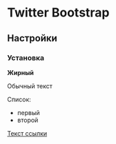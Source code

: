 # Twitter Bootstrap

## Настройки

### Установка 

**Жирный**

Обычный текст

Список:
* первый
* второй

[Текст ссылки](https://netology.ru)


